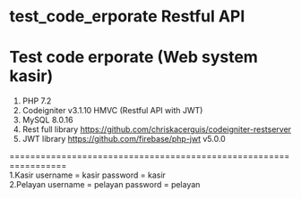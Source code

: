 # test_code_erporate Restful API
# Test code erporate (Web system kasir) <br>
1. PHP 7.2 <br>
2. Codeigniter v3.1.10 HMVC (Restful API with JWT) <br>
3. MySQL 8.0.16 <br>
4. Rest full library https://github.com/chriskacerguis/codeigniter-restserver <br>
5. JWT library https://github.com/firebase/php-jwt v5.0.0

================================================================= <br>
1.Kasir
username = kasir
password = kasir
<br>
2.Pelayan
username = pelayan
password = pelayan
